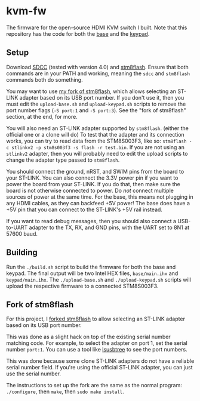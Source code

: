 # kvm-fw
The firmware for the open-source HDMI KVM switch I built. Note that this repository has the code for both the [base](https://github.com/thatoddmailbox/kvm-base) and the [keypad](https://github.com/thatoddmailbox/kvm-keypad).

## Setup
Download [SDCC](http://sdcc.sourceforge.net/index.php#Download) (tested with version 4.0) and [stm8flash](https://github.com/vdudouyt/stm8flash). Ensure that both commands are in your PATH and working, meaning the `sdcc` and `stm8flash` commands both do something.

You may want to use [my fork of stm8flash](https://github.com/thatoddmailbox/stm8flash), which allows selecting an ST-LINK adapter based on its USB port number. If you don't use it, then you must edit the `upload-base.sh` and `upload-keypad.sh` scripts to remove the port number flags (`-S port:1` and `-S port:3`). See the "fork of stm8flash" section, at the end, for more.

You will also need an ST-LINK adapter supported by `stm8flash`. (either the official one or a clone will do) To test that the adapter and its connection works, you can try to read data from the STM8S003F3, like so: `stm8flash -c stlinkv2 -p stm8s003f3 -s flash -r test.bin`. If you are not using an `stlinkv2` adapter, then you will probably need to edit the upload scripts to change the adapter type passed to `stm8flash`.

You should connect the ground, nRST, and SWIM pins from the board to your ST-LINK. You can also connect the 3.3V power pin if you want to power the board from your ST-LINK. If you do that, then make sure the board is not otherwise connected to power. Do _not_ connect multiple sources of power at the same time. For the base, this means not plugging in any HDMI cables, as they can backfeed +5V power! The base does have a +5V pin that you can connect to the ST-LINK's +5V rail instead.

If you want to read debug messages, then you should also connect a USB-to-UART adapter to the TX, RX, and GND pins, with the UART set to 8N1 at 57600 baud.

## Building
Run the `./build.sh` script to build the firmware for both the base and keypad. The final output will be two Intel HEX files, `base/main.ihx` and `keypad/main.ihx`. The `./upload-base.sh` and `./upload-keypad.sh` scripts will upload the respective firmware to a connected STM8S003F3.

## Fork of stm8flash
For this project, I [forked stm8flash](https://github.com/thatoddmailbox/stm8flash) to allow selecting an ST-LINK adapter based on its USB port number.

This was done as a slight hack on top of the existing serial number matching code. For example, to select the adapter on port 1, set the serial number `port:1`. You can use a tool like [lsusbtree](https://github.com/thatoddmailbox/lsusbtree#readme) to see the port numbers.

This was done because some clone ST-LINK adapters do not have a reliable serial number field. If you're using the official ST-LINK adapter, you can just use the serial number.

The instructions to set up the fork are the same as the normal program: `./configure`, then `make`, then `sudo make install`.